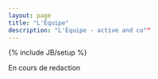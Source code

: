 ```yaml
---
layout: page
title: "L'Équipe"
description: "L'Équipe - active and co""
---
```

{% include JB/setup %}

En cours de redaction 
